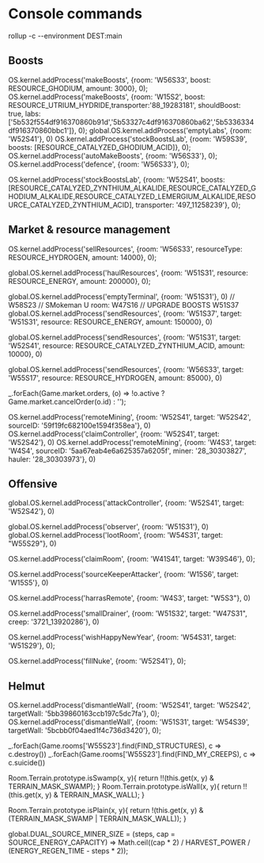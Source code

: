 # Console commands

rollup -c --environment DEST:main


## Boosts
OS.kernel.addProcess('makeBoosts', {room: 'W56S33', boost: RESOURCE_GHODIUM, amount: 3000}, 0);
OS.kernel.addProcess('makeBoosts', {room: 'W15S2', boost: RESOURCE_UTRIUM_HYDRIDE,transporter:'88_19283181', shouldBoost: true, labs:['5b532f554df916370860b91d','5b53327c4df916370860ba62','5b5336334df916370860bbc1']}, 0);
global.OS.kernel.addProcess('emptyLabs', {room: 'W52S41'}, 0)
OS.kernel.addProcess('stockBoostsLab', {room: 'W59S39', boosts: [RESOURCE_CATALYZED_GHODIUM_ACID]}, 0);
OS.kernel.addProcess('autoMakeBoosts', {room: 'W56S33'}, 0);
OS.kernel.addProcess('defence', {room: 'W56S33'}, 0);

OS.kernel.addProcess('stockBoostsLab', {room: 'W52S41', boosts: [RESOURCE_CATALYZED_ZYNTHIUM_ALKALIDE,RESOURCE_CATALYZED_GHODIUM_ALKALIDE,RESOURCE_CATALYZED_LEMERGIUM_ALKALIDE,RESOURCE_CATALYZED_ZYNTHIUM_ACID], transporter: '497_11258239'}, 0);

## Market & resource management
OS.kernel.addProcess('sellResources', {room: 'W56S33', resourceType: RESOURCE_HYDROGEN, amount: 14000}, 0);

global.OS.kernel.addProcess('haulResources', {room: 'W51S31', resource: RESOURCE_ENERGY, amount: 200000}, 0);


global.OS.kernel.addProcess('emptyTerminal', {room: 'W51S31'}, 0)
// W58S23
// SMokeman U room: W47S16
// UPGRADE BOOSTS W51S37
global.OS.kernel.addProcess('sendResources', {room: 'W51S37', target: 'W51S31', resource: RESOURCE_ENERGY, amount: 150000}, 0)


global.OS.kernel.addProcess('sendResources', {room: 'W51S31', target: 'W52S41', resource: RESOURCE_CATALYZED_ZYNTHIUM_ACID, amount: 10000}, 0)


global.OS.kernel.addProcess('sendResources', {room: 'W56S33', target: 'W55S17', resource: RESOURCE_HYDROGEN, amount: 85000}, 0)



_.forEach(Game.market.orders, (o) => !o.active ? Game.market.cancelOrder(o.id) : '');


OS.kernel.addProcess('remoteMining', {room: 'W52S41', target: 'W52S42', sourceID: '59f19fc682100e1594f358ea'}, 0)
OS.kernel.addProcess('claimController', {room: 'W52S41', target: 'W52S42'}, 0)
OS.kernel.addProcess('remoteMining', {room: 'W4S3', target: 'W4S4', sourceID: '5aa67eab4e6a625357a6205f', miner: '28_30303827', hauler: '28_30303973'}, 0)

## Offensive
global.OS.kernel.addProcess('attackController', {room: 'W52S41', target: 'W52S42'}, 0)

global.OS.kernel.addProcess('observer', {room: 'W51S31'}, 0)
global.OS.kernel.addProcess('lootRoom', {room: 'W54S31', target: "W55S29"}, 0)

OS.kernel.addProcess('claimRoom', {room: 'W41S41', target: 'W39S46'}, 0);


OS.kernel.addProcess('sourceKeeperAttacker', {room: 'W15S6', target: 'W15S5'}, 0)


OS.kernel.addProcess('harrasRemote', {room: 'W4S3', target: "W5S3"}, 0)

OS.kernel.addProcess('smallDrainer', {room: 'W51S32', target: "W47S31", creep: '3721_13920286'}, 0)



OS.kernel.addProcess('wishHappyNewYear', {room: 'W54S31', target: 'W51S29'}, 0);

OS.kernel.addProcess('fillNuke', {room: 'W52S41'}, 0);


## Helmut
OS.kernel.addProcess('dismantleWall', {room: 'W52S41', target: 'W52S42', targetWall: '5bb39860163ccb197c5dc7fa'}, 0);
OS.kernel.addProcess('dismantleWall', {room: 'W51S31', target: 'W54S39', targetWall: '5bcbb0f04aed1f4c736d3420'}, 0);

_.forEach(Game.rooms['W55S23'].find(FIND_STRUCTURES), c => c.destroy())
_.forEach(Game.rooms['W55S23'].find(FIND_MY_CREEPS), c => c.suicide())

Room.Terrain.prototype.isSwamp(x, y){
	return !!(this.get(x, y) & TERRAIN_MASK_SWAMP);
}
Room.Terrain.prototype.isWall(x, y){
	return !!(this.get(x, y) & TERRAIN_MASK_WALL);
}

Room.Terrain.prototype.isPlain(x, y){
	return !(this.get(x, y) & (TERRAIN_MASK_SWAMP | TERRAIN_MASK_WALL));
}

global.DUAL_SOURCE_MINER_SIZE = (steps, cap = SOURCE_ENERGY_CAPACITY) => Math.ceil((cap * 2) / HARVEST_POWER / (ENERGY_REGEN_TIME - steps * 2));
